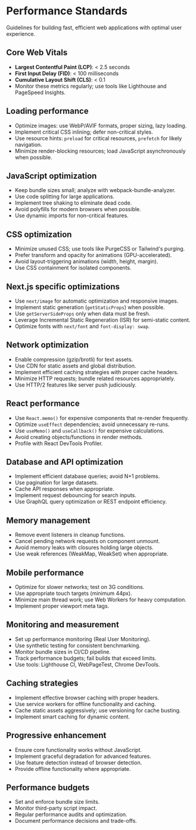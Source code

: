 # Performance Standards

Guidelines for building fast, efficient web applications with optimal user experience.

## Core Web Vitals

- **Largest Contentful Paint (LCP)**: < 2.5 seconds
- **First Input Delay (FID)**: < 100 milliseconds
- **Cumulative Layout Shift (CLS)**: < 0.1
- Monitor these metrics regularly; use tools like Lighthouse and PageSpeed Insights.

## Loading performance

- Optimize images: use WebP/AVIF formats, proper sizing, lazy loading.
- Implement critical CSS inlining; defer non-critical styles.
- Use resource hints: `preload` for critical resources, `prefetch` for likely navigation.
- Minimize render-blocking resources; load JavaScript asynchronously when possible.

## JavaScript optimization

- Keep bundle sizes small; analyze with webpack-bundle-analyzer.
- Use code splitting for large applications.
- Implement tree shaking to eliminate dead code.
- Avoid polyfills for modern browsers when possible.
- Use dynamic imports for non-critical features.

## CSS optimization

- Minimize unused CSS; use tools like PurgeCSS or Tailwind's purging.
- Prefer transform and opacity for animations (GPU-accelerated).
- Avoid layout-triggering animations (width, height, margin).
- Use CSS containment for isolated components.

## Next.js specific optimizations

- Use `next/image` for automatic optimization and responsive images.
- Implement static generation (`getStaticProps`) when possible.
- Use `getServerSideProps` only when data must be fresh.
- Leverage Incremental Static Regeneration (ISR) for semi-static content.
- Optimize fonts with `next/font` and `font-display: swap`.

## Network optimization

- Enable compression (gzip/brotli) for text assets.
- Use CDN for static assets and global distribution.
- Implement efficient caching strategies with proper cache headers.
- Minimize HTTP requests; bundle related resources appropriately.
- Use HTTP/2 features like server push judiciously.

## React performance

- Use `React.memo()` for expensive components that re-render frequently.
- Optimize `useEffect` dependencies; avoid unnecessary re-runs.
- Use `useMemo()` and `useCallback()` for expensive calculations.
- Avoid creating objects/functions in render methods.
- Profile with React DevTools Profiler.

## Database and API optimization

- Implement efficient database queries; avoid N+1 problems.
- Use pagination for large datasets.
- Cache API responses when appropriate.
- Implement request debouncing for search inputs.
- Use GraphQL query optimization or REST endpoint efficiency.

## Memory management

- Remove event listeners in cleanup functions.
- Cancel pending network requests on component unmount.
- Avoid memory leaks with closures holding large objects.
- Use weak references (WeakMap, WeakSet) when appropriate.

## Mobile performance

- Optimize for slower networks; test on 3G conditions.
- Use appropriate touch targets (minimum 44px).
- Minimize main thread work; use Web Workers for heavy computation.
- Implement proper viewport meta tags.

## Monitoring and measurement

- Set up performance monitoring (Real User Monitoring).
- Use synthetic testing for consistent benchmarking.
- Monitor bundle sizes in CI/CD pipeline.
- Track performance budgets; fail builds that exceed limits.
- Use tools: Lighthouse CI, WebPageTest, Chrome DevTools.

## Caching strategies

- Implement effective browser caching with proper headers.
- Use service workers for offline functionality and caching.
- Cache static assets aggressively; use versioning for cache busting.
- Implement smart caching for dynamic content.

## Progressive enhancement

- Ensure core functionality works without JavaScript.
- Implement graceful degradation for advanced features.
- Use feature detection instead of browser detection.
- Provide offline functionality where appropriate.

## Performance budgets

- Set and enforce bundle size limits.
- Monitor third-party script impact.
- Regular performance audits and optimization.
- Document performance decisions and trade-offs.
